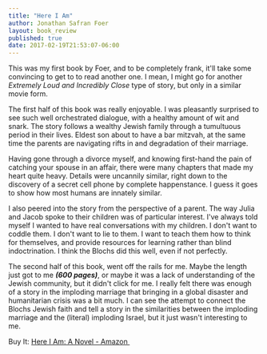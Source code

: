 ```yaml
---
title: "Here I Am"
author: Jonathan Safran Foer
layout: book_review
published: true
date: 2017-02-19T21:53:07-06:00
---
```


This was my first book by Foer, and to be completely frank, it'll take some convincing to get to to read another one. I mean, I might go for another *Extremely Loud and Incredibly Close* type of story, but only in a similar movie form.

The first half of this book was really enjoyable. I was pleasantly surprised to see such well orchestrated dialogue, with a healthy amount of wit and snark. The story follows a wealthy Jewish family through a tumultuous period in their lives. Eldest son about to have a bar mitzvah, at the same time the parents are navigating rifts in and degradation of their marriage.

Having gone through a divorce myself, and knowing first-hand the pain of catching your spouse in an affair, there were many chapters that made my heart quite heavy. Details were uncannily similar, right down to the discovery of a secret cell phone by complete happenstance. I guess it goes to show how most humans are innately similar.

I also peered into the story from the perspective of a parent. The way Julia and Jacob spoke to their children was of particular interest. I've always told myself I wanted to have real conversations with my children. I don't want to coddle them. I don't want to lie to them. I want to teach them how to think for themselves, and provide resources for learning rather than blind indoctrination. I think the Blochs did this well, even if not perfectly. 

The second half of this book, went off the rails for me. Maybe the length just got to me ***(600 pages)***, or maybe it was a lack of understanding of the Jewish community, but it didn't click for me. I really felt there was enough of a story in the imploding marriage that bringing in a global disaster and humanitarian crisis was a bit much. I can see the attempt to connect the Blochs Jewish faith and tell a story in the similarities between the imploding marriage and the (literal) imploding Israel, but it just wasn't interesting to me.

<div class="mt5 mb4">
	<span class="db ttu tracked-mega silver">Buy It:</span>
	<a 
		class="f6 link dim br2 ba ph3 pv2 mb2 dib blue"
		target="_blank" href="https://www.amazon.com/gp/product/0374280029/ref=as_li_tl?ie=UTF8&camp=1789&creative=9325&creativeASIN=0374280029&linkCode=as2&tag=tywayne-20&linkId=9aa25cba19024f35dfe2ee5e698659a5">
		Here I Am: A Novel - Amazon
	</a>
	<img src="//ir-na.amazon-adsystem.com/e/ir?t=tywayne-20&l=am2&o=1&a=0374280029" width="1" height="1" border="0" alt="" style="border:none !important; margin:0px !important;" />
</div>